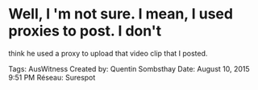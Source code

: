 # Well, l 'm not sure. I mean, I used proxies to post. I don't
think he used a proxy to upload that video clip that I posted.

Tags: AusWitness
Created by: Quentin Sombsthay
Date: August 10, 2015 9:51 PM
Réseau: Surespot